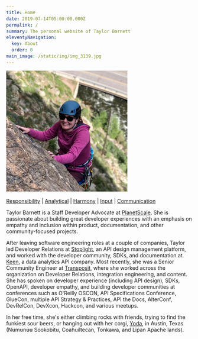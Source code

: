 ```yaml
---
title: Home
date: 2019-07-14T05:00:00.000Z
permalink: /
summary: The personal website of Taylor Barnett
eleventyNavigation:
  key: About
  order: 0
main_image: /static/img/img_3139.jpg
---
```

<img src="/static/img/img_3139.jpg" alt="Taylor Climbing in Clear Creek Canyon" style="width: 65%;"/>

[Responsibility](http://news.gallup.com/businessjournal/706/responsibility.aspx) | [Analytical](http://news.gallup.com/businessjournal/631/analytical.aspx) | [Harmony](http://news.gallup.com/businessjournal/676/harmony.aspx) | [Input](http://news.gallup.com/businessjournal/688/input.aspx) | [Communication](http://news.gallup.com/businessjournal/643/communication.aspx)

Taylor Barnett is a Staff Developer Advocate at [](https://transposit.com)[PlanetScale](https://planetscale.com). She is passionate about building great developer experiences with an emphasis on empathy and inclusion within product, documentation, and other community-focused projects. 

After leaving software engineering roles at a couple of companies, Taylor led Developer Relations at [Stoplight](https://stoplight.io), an API design management platform, and worked with the developer community, SDKs, and documentation at [Keen](https://keen.io), a data analytics API company. Most recently, she was a Senior Community Engineer at [Transposit](https://transposit.com), where she worked across the organization on Developer Relations, integration engineering, and content. She has spoken on developer experience (including API design), SDKs, OpenAPI, developer empathy, and building developer communities at conferences such as O'Reilly OSCON, API Specifications Conference, GlueCon, multiple API Strategy & Practices, API the Docs, AlterConf, DevRelCon, DevXcon, Hackcon, and various meetups. 

In her free time, she's either climbing rocks with friends, trying to find the funkiest sour beers, or hanging out with her corgi, [Yoda](https://instagram.com/yoda_atx), in Austin, Texas (Nʉmʉnʉʉ Sookobitʉ, Coahuiltecan, Tonkawa, and Lipan Apache lands).